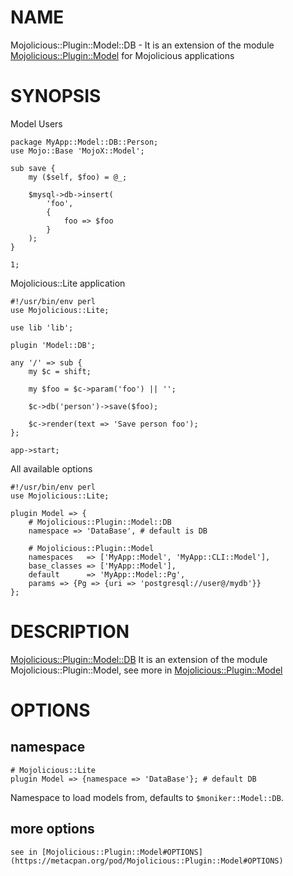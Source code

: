 # NAME
 
Mojolicious::Plugin::Model::DB - It is an extension of the module [Mojolicious::Plugin::Model](https://metacpan.org/pod/Mojolicious::Plugin::Model)
for Mojolicious applications

# SYNOPSIS

Model Users
 
    package MyApp::Model::DB::Person;
    use Mojo::Base 'MojoX::Model';
 
    sub save {
        my ($self, $foo) = @_;
        
        $mysql->db->insert(
            'foo',
            {
                foo => $foo
            }
        );
    }
 
    1;
    
Mojolicious::Lite application
 
    #!/usr/bin/env perl
    use Mojolicious::Lite;
 
    use lib 'lib';
 
    plugin 'Model::DB';
 
    any '/' => sub {
        my $c = shift;
 
        my $foo = $c->param('foo') || '';
        
        $c->db('person')->save($foo);
        
        $c->render(text => 'Save person foo');
    };
 
    app->start;
    
All available options

    #!/usr/bin/env perl
    use Mojolicious::Lite;
    
    plugin Model => {
        # Mojolicious::Plugin::Model::DB
        namespace => 'DataBase', # default is DB
    
        # Mojolicious::Plugin::Model
        namespaces   => ['MyApp::Model', 'MyApp::CLI::Model'],
        base_classes => ['MyApp::Model'],
        default      => 'MyApp::Model::Pg',
        params => {Pg => {uri => 'postgresql://user@/mydb'}}
    };
    
# DESCRIPTION
 
[Mojolicious::Plugin::Model::DB](https://metacpan.org/pod/Mojolicious::Plugin::Model::DB) It is an extension of the module Mojolicious::Plugin::Model,
see more in [Mojolicious::Plugin::Model](https://metacpan.org/pod/Mojolicious::Plugin::Model)

# OPTIONS

## namespace
 
    # Mojolicious::Lite
    plugin Model => {namespace => 'DataBase'}; # default DB
    
Namespace to load models from, defaults to `$moniker::Model::DB`.

## more options
    see in [Mojolicious::Plugin::Model#OPTIONS](https://metacpan.org/pod/Mojolicious::Plugin::Model#OPTIONS)